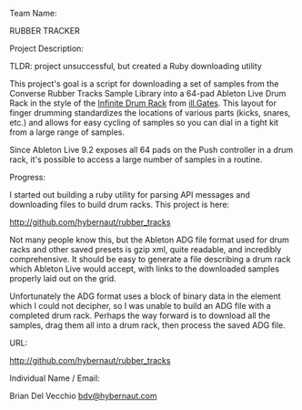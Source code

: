 Team Name:

RUBBER TRACKER

Project Description:

TLDR: project unsuccessful, but created a Ruby downloading utility

This project's goal is a script for downloading a set of samples from the
Converse Rubber Tracks Sample Library into a 64-pad
Ableton Live Drum Rack in the style of the [Infinite Drum Rack](http://producerdj.com/product/infinite-drum-rack-live-9/) from [ill.Gates](http://producerdj.com/). This layout for finger drumming standardizes the locations of various parts (kicks, snares, etc.) and allows for easy cycling of samples so you can dial in a tight kit from a large range of samples.

Since Ableton Live 9.2 exposes all 64 pads on the Push controller in a drum rack, it's possible to access a large number of samples in a routine.

Progress:

I started out building a ruby utility for parsing API messages and downloading files to build drum racks. This project is here:

http://github.com/hybernaut/rubber_tracks

Not many people know this, but the Ableton ADG file format used for drum racks and other saved presets is gzip xml, quite readable, and incredibly comprehensive. It should be easy to generate a file describing a drum rack which Ableton Live would accept, with links to the downloaded samples properly laid out on the grid.

Unfortunately the ADG format uses a block of binary data in the <FileRef> element which I could not decipher, so I was unable to build an ADG file with a completed drum rack. Perhaps the way forward is to download all the samples, drag them all into a drum rack, then process the saved ADG file.

URL:

http://github.com/hybernaut/rubber_tracks

Individual Name / Email:

Brian Del Vecchio <bdv@hybernaut.com>
